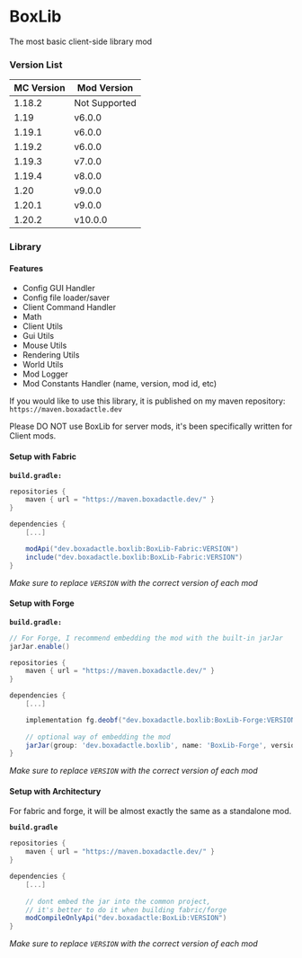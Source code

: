 # BoxLib
The most basic client-side library mod

### Version List

| MC Version | Mod Version   |
|------------|---------------|
| 1.18.2     | Not Supported |
| 1.19       | v6.0.0        |
| 1.19.1     | v6.0.0        |
| 1.19.2     | v6.0.0        |
| 1.19.3     | v7.0.0        |
| 1.19.4     | v8.0.0        |
| 1.20       | v9.0.0        |
| 1.20.1     | v9.0.0        |
| 1.20.2     | v10.0.0       |

### Library

#### Features
- Config GUI Handler
- Config file loader/saver
- Client Command Handler
- Math
- Client Utils
- Gui Utils
- Mouse Utils
- Rendering Utils
- World Utils
- Mod Logger
- Mod Constants Handler (name, version, mod id, etc)


If you would like to use this library, it is published on my maven repository: `https://maven.boxadactle.dev`

Please DO NOT use BoxLib for server mods, it's been specifically written for Client mods.

#### Setup with Fabric
**`build.gradle:`**
```gradle
repositories {
    maven { url = "https://maven.boxadactle.dev/" }
}

dependencies {
    [...]

    modApi("dev.boxadactle.boxlib:BoxLib-Fabric:VERSION")
    include("dev.boxadactle.boxlib:BoxLib-Fabric:VERSION")
}
```

_Make sure to replace `VERSION` with the correct version of each mod_

#### Setup with Forge
**`build.gradle:`**
```gradle
// For Forge, I recommend embedding the mod with the built-in jarJar
jarJar.enable()

repositories {
    maven { url = "https://maven.boxadactle.dev/" }
}

dependencies {
    [...]

    implementation fg.deobf("dev.boxadactle.boxlib:BoxLib-Forge:VERSION")
    
    // optional way of embedding the mod
    jarJar(group: 'dev.boxadactle.boxlib', name: 'BoxLib-Forge', version: "[VERSION,)")
}
```

_Make sure to replace `VERSION` with the correct version of each mod_

#### Setup with Architectury

For fabric and forge, it will be almost exactly the same as a standalone mod.

**`build.gradle`**
```gradle
repositories {
    maven { url = "https://maven.boxadactle.dev/" }
}

dependencies {
    [...]
    
    // dont embed the jar into the common project,
    // it's better to do it when building fabric/forge
    modCompileOnlyApi("dev.boxadactle:BoxLib:VERSION")
}
```

_Make sure to replace `VERSION` with the correct version of each mod_
